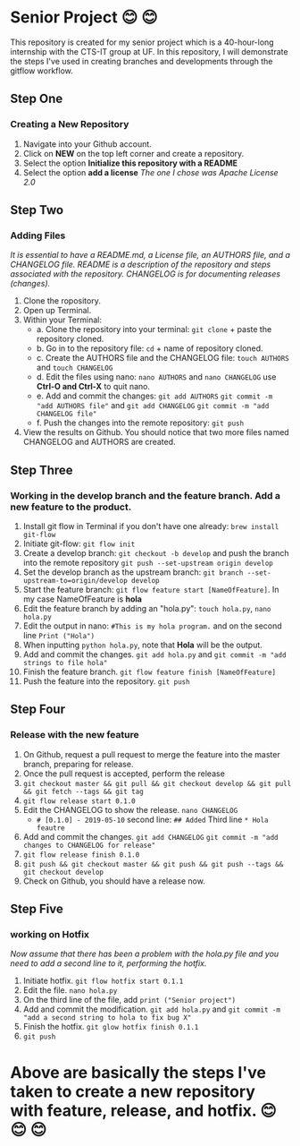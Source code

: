# Senior Project :blush: :blush:
This repository is created for my senior project which is a 40-hour-long internship with the CTS-IT group at UF. In this repository, I will demonstrate the steps I've used in creating branches and developments through the gitflow workflow. 

## Step One
### Creating a New Repository
1. Navigate into your Github account. 
2. Click on __NEW__ on the top left corner and create a repository. 
3. Select the option __Initialize this repository with a README__
4. Select the option __add a license__ *The one I chose was Apache License 2.0*

## Step Two
### Adding Files
*It is essential to have a README.md, a License file, an AUTHORS file, and a CHANGELOG file. README is a description of the repository and steps associated with the repository. CHANGELOG is for documenting releases (changes).*
1. Clone the ropository. 
2. Open up Terminal. 
3. Within your Terminal:
	* a. Clone the repository into your terminal: ```git clone``` + paste the repository cloned.
	* b. Go in to the repository file: ```cd``` + name of repository cloned. 
	* c. Create the AUTHORS file and the CHANGELOG file: ```touch AUTHORS``` and ```touch CHANGELOG```
	* d. Edit the files using nano: ```nano AUTHORS``` and ```nano CHANGELOG``` use __Ctrl-O and Ctrl-X__ to quit nano. 
	* e. Add and commit the changes: ```git add AUTHORS``` ```git commit -m "add AUTHORS file"``` and ```git add CHANGELOG``` ```git commit -m "add CHANGELOG file"```
	* f. Push the changes into the remote repository: ```git push```
4. View the results on Github. You should notice that two more files named CHANGELOG and AUTHORS are created. 

## Step Three
### Working in the develop branch and the feature branch. Add a new feature to the product. 
1. Install git flow in Terminal if you don't have one already: ```brew install git-flow```
2. Initiate git-flow: ```git flow init```
3. Create a develop branch: ```git checkout -b develop``` and push the branch into the remote repository ```git push --set-upstream origin develop```
4. Set the develop branch as the upstream branch: ```git branch --set-upstream-to=origin/develop develop```
5. Start the feature branch: ```git flow feature start [NameOfFeature]```. In my case NameOfFeature is __hola__
6. Edit the feature branch by adding an "hola.py": ```touch hola.py```, ```nano hola.py```
7. Edit the output in nano: ```#This is my hola program.``` and on the second line ```Print ("Hola")```
8. When inputting ```python hola.py```, note that __Hola__ will be the output. 
9. Add and commit the changes. ```git add hola.py``` and ```git commit -m "add strings to file hola"```
10. Finish the feature branch. ```git flow feature finish [NameOfFeature]```
11. Push the feature into the repository. ```git push```

## Step Four
### Release with the new feature
1. On Github, request a pull request to merge the feature into the master branch, preparing for release. 
2. Once the pull request is accepted, perform the release
3. ```git checkout master && git pull && git checkout develop && git pull && git fetch --tags && git tag```
4. ```git flow release start 0.1.0```
5. Edit the CHANGELOG to show the release. ```nano CHANGELOG```
	* ```# [0.1.0] - 2019-05-10``` second line: ```## Added``` Third line ```* Hola feautre```
6. Add and commit the changes. ```git add CHANGELOG``` ```git commit -m "add changes to CHANGELOG for release"```
7. ```git flow release finish 0.1.0```
8. ```git push && git checkout master && git push && git push --tags && git checkout develop```
9. Check on Github, you should have a release now. 

## Step Five
### working on Hotfix
*Now assume that there has been a problem with the hola.py file and you need to add a second line to it, performing the hotfix.*
1. Initiate hotfix. ```git flow hotfix start 0.1.1```
2. Edit the file. ```nano hola.py```
3. On the third line of the file, add ```print ("Senior project")```
4. Add and commit the modification. ```git add hola.py``` and ```git commit -m "add a second string to hola to fix bug X"```
5. Finish the hotfix. ```git glow hotfix finish 0.1.1```
6. ```git push```

# Above are basically the steps I've taken to create a new repository with feature, release, and hotfix. :blush: :blush: :blush:

